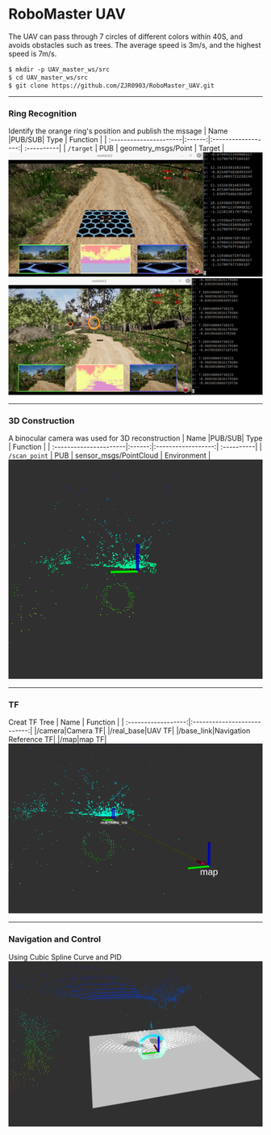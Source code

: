 # RoboMaster UAV

The UAV can pass through 7 circles of different colors within 40S, and avoids obstacles such as trees. The average speed is 3m/s, and the highest speed is 7m/s.

```
$ mkdir -p UAV_master_ws/src
$ cd UAV_master_ws/src
$ git clone https://github.com/ZJR0903/RoboMaster_UAV.git
```

---
### Ring Recognition
Identify the orange ring's position and publish the mssage
| Name                   |PUB/SUB| Type            |  Function                         |
| :----------------------|:------:|:------------------:| :----------|
| `/target`              | PUB   | geometry_msgs/Point                | Target     |
![image](Picture/01.png)
![image](Picture/02.png)

---
### 3D Construction
A binocular camera was used for 3D reconstruction
| Name                   |PUB/SUB| Type            |  Function                         |
| :----------------------|:------:|:------------------:| :----------|
| `/scan_point`              | PUB   | sensor_msgs/PointCloud                | Environment     |
![image](Picture/03.png)

---
### TF
Creat TF Tree
| Name               | Function                   |
| :------------------:|:---------------------------:|
|/camera|Camera TF|
|/real_base|UAV TF|
|/base_link|Navigation Reference TF|
|/map|map TF|
![image](Picture/04.png)

---
### Navigation and Control
Using Cubic Spline Curve and PID
![image](Picture/05.png)